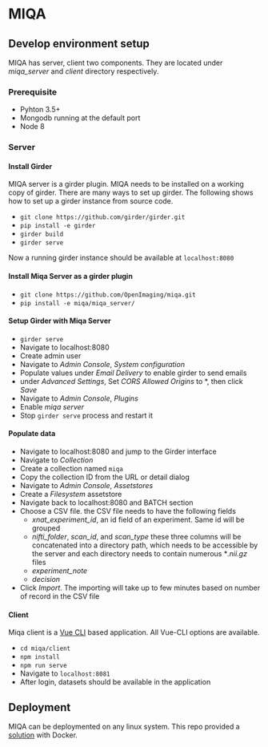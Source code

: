 # MIQA

## Develop environment setup

MIQA has server, client two components. They are located under *miqa_server* and *client* directory respectively.

### Prerequisite
* Pyhton 3.5+
* Mongodb running at the default port
* Node 8

### Server

#### Install Girder
MIQA server is a girder plugin. MIQA needs to be installed on a working copy of girder. There are many ways to set up girder. The following shows how to set up a girder instance from source code.
* `git clone https://github.com/girder/girder.git`
* `pip install -e girder`
* `girder build`
* `girder serve`

Now a running girder instance should be available at `localhost:8080`

#### Install Miqa Server as a girder plugin
* `git clone https://github.com/OpenImaging/miqa.git`
* `pip install -e miqa/miqa_server/`

#### Setup Girder with Miqa Server
* `girder serve`
* Navigate to localhost:8080
* Create admin user
* Navigate to *Admin Console*, *System configuration*
* Populate values under *Email Delivery* to enable girder to send emails
* under *Advanced Settings*, Set *CORS Allowed Origins* to *, then click *Save*
* Navigate to *Admin Console*, *Plugins*
* Enable *miqa server*
* Stop `girder serve` process and restart it

#### Populate data
* Navigate to localhost:8080 and jump to the Girder interface
* Navigate to *Collection*
* Create a collection named `miqa`
* Copy the collection ID from the URL or detail dialog
* Navigate to *Admin Console*, *Assetstores*
* Create a *Filesystem* assetstore
* Navigate back to localhost:8080 and BATCH section
* Choose a CSV file. the CSV file needs to have the following fields
  * *xnat_experiment_id*, an id field of an experiment. Same id will be grouped
  * *nifti_folder*, *scan_id*, and *scan_type* these three columns will be concatenated into a directory path, which needs to be accessible by the server and each directory needs to contain numerous **.nii.gz* files
  * *experiment_note*
  * *decision*
* Click *Import*. The importing will take up to few minutes based on number of record in the CSV file


#### Client
Miqa client is a [Vue CLI](https://cli.vuejs.org/) based application. All Vue-CLI options are available. 

* `cd miqa/client`
* `npm install`
* `npm run serve`
* Navigate to `localhost:8081`
* After login, datasets should be available in the application

## Deployment
MIQA can be deploymented on any linux system. This repo provided a [solution](devops/docker/README.md) with Docker.
